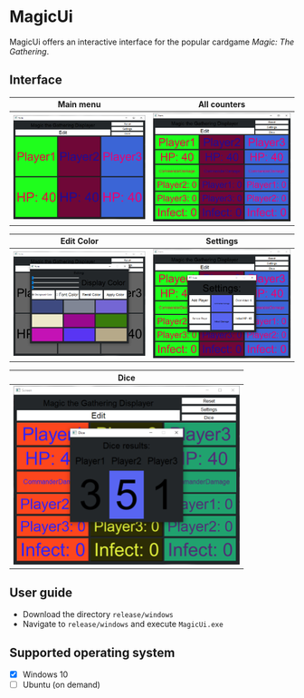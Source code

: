 # MagicUi
MagicUi offers an interactive interface for the popular cardgame *Magic: The Gathering*.

## Interface


Main menu            |  All counters
:-------------------------:|:-------------------------:
<img src="Screenshots/default.PNG" width="400">  |  <img src="Screenshots/allCounters.PNG" width="400">

Edit Color          |  Settings
:-------------------------:|:-------------------------:
<img src="Screenshots/editColor.PNG" width="400">  |  <img src="Screenshots/settings.PNG" width="400">

| Dice        |
|:-------------------------:|
|<img src="Screenshots/dice.PNG" width="400"> |


## User guide
- Download the directory `release/windows`
- Navigate to `release/windows` and execute `MagicUi.exe`

## Supported operating system
- [x] Windows 10
- [ ] Ubuntu (on demand)
